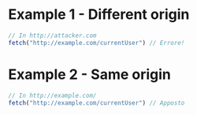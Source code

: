 
# Example 1 - Different origin

```js
// In http://attacker.com
fetch("http://example.com/currentUser") // Errore!
```

# Example 2 - Same origin

```js
// In http://example.com/
fetch("http://example.com/currentUser") // Apposto
```

